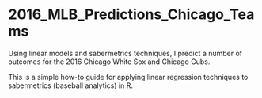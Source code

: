 # 2016_MLB_Predictions_Chicago_Teams
Using linear models and sabermetrics techniques, I predict a number of outcomes for the 2016 Chicago White Sox and Chicago Cubs.

This is a simple how-to guide for applying linear regression techniques to sabermetrics (baseball analytics) in R.
